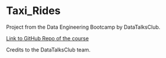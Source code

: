 # Taxi_Rides

Project from the Data Engineering Bootcamp by DataTalksClub.

[Link to GitHub Repo of the course](https://github.com/DataTalksClub/data-engineering-zoomcamp)

Credits to the DataTalksClub team.
